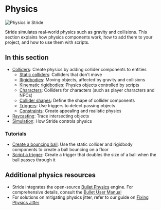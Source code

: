 # Physics

![Physics in Stride](media/physics-index-physics-in-stride.png)

Stride simulates real-world physics such as gravity and collisions. This section explains how physics components work, how to add them to your project, and how to use them with scripts.

## In this section

* [Colliders](colliders.md): Create physics by adding collider components to entities
    * [Static colliders](static-colliders.md): Colliders that don't move
    * [Rigidbodies](rigid-bodies.md): Moving objects, affected by gravity and collisions
    * [Kinematic rigidbodies](kinematic-rigid-bodies.md): Physics objects controlled by scripts
    * [Characters](characters.md): Colliders for characters (such as player characters and NPCs)
    * [Collider shapes](collider-shapes.md): Define the shape of collider components
    * [Triggers](triggers.md): Use triggers to detect passing objects
    * [Constraints](constraints.md): Create appealing and realistic physics
* [Raycasting](raycasting.md): Trace intersecting objects
* [Simulation](simulation.md): How Stride controls physics

### Tutorials

* [Create a bouncing ball](create-a-bouncing-ball.md): Use the static collider and rigidbody components to create a ball bouncing on a floor
* [Script a trigger](script-a-trigger.md): Create a trigger that doubles the size of a ball when the ball passes through it

## Additional physics resources

- Stride integrates the open-source [Bullet Physics](http://bulletphysics.org/wordpress/) engine. For comprehensive details, consult the [Bullet User Manual](https://github.com/bulletphysics/bullet3/blob/master/docs/Bullet_User_Manual.pdf)
- For solutions on mitigating physics jitter, refer to our guide on [Fixing Physics Jitter](fix-physics-jitter.md)